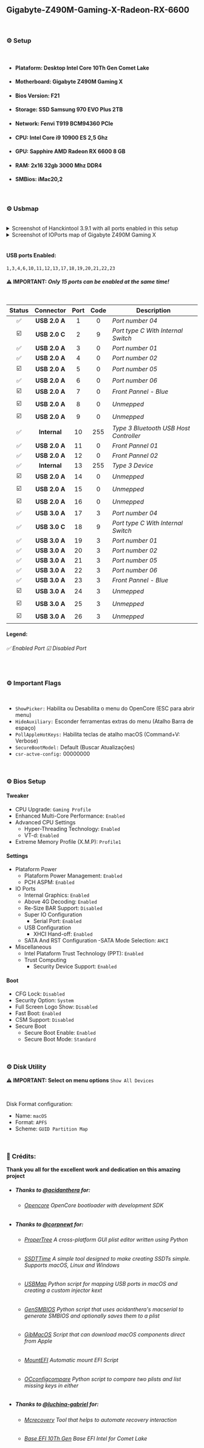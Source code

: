 ## **Gigabyte-Z490M-Gaming-X-Radeon-RX-6600**
<br>

### **⚙️ Setup**

<br>

  - #### **Plataform:** Desktop Intel Core 10Th Gen Comet Lake
  - #### **Motherboard:** Gigabyte Z490M Gaming X
  - #### **Bios Version:** F21
  - #### **Storage:** SSD Samsung 970 EVO Plus 2TB
  - #### **Network:** Fenvi T919 BCM94360 PCIe
  - #### **CPU**: Intel Core i9 10900 ES 2,5 Ghz
  - #### **GPU:** Sapphire AMD Radeon RX 6600 8 GB
  - #### **RAM:** 2x16 32gb 3000 Mhz DDR4
  - #### **SMBios:** iMac20,2 

<br>

### **⚙️ Usbmap** 

<br>

<details><summary>Screenshot of Hanckintool 3.9.1 with all ports enabled in this setup</summary>
<img src="https://user-images.githubusercontent.com/99222756/206858818-cf645e86-7ab7-42b1-9991-87941b01ea11.png" width="100%"/>
</details>

<details><summary>Screenshot of IOPorts map of Gigabyte Z490M Gaming X</summary> 
<img src="https://user-images.githubusercontent.com/99222756/206868553-f577f266-95fb-4549-9bdf-b020a74022b4.png" width="100%"/>
</details>

<br>

#### **USB ports Enabled:** 

```
1,3,4,6,10,11,12,13,17,18,19,20,21,22,23
```


#### **⚠️ IMPORTANT:** *Only 15 ports can be enabled at the same time!*

<br>

| Status | Connector | Port | Code | Description  | 
|:---:|:---:|:---:|:---:|---|
|✅| **USB 2.0 A** | 1 | 0 | *Port number 04*
|☑️| **USB 2.0 C** | 2 | 9 | *Port type C With Internal Switch*
|✅| **USB 2.0 A** | 3 | 0 | *Port number 01*
|✅| **USB 2.0 A** | 4 | 0 | *Port number 02*
|☑️| **USB 2.0 A** | 5 | 0 | *Port number 05*
|✅| **USB 2.0 A** | 6 | 0 | *Port number 06*
|☑️| **USB 2.0 A** | 7 | 0 | *Front Pannel - Blue*
|☑️| **USB 2.0 A** | 8 | 0 | *Unmepped*
|☑️| **USB 2.0 A** | 9 | 0 | *Unmepped*
|✅| **Internal** | 10 | 255 | *Type 3 Bluetooth USB Host Controller*
|✅| **USB 2.0 A** | 11 | 0 | *Front Pannel 01*
|✅| **USB 2.0 A** | 12 | 0 | *Front Pannel 02*
|✅| **Internal** | 13 | 255 | *Type 3 Device* 
|☑️| **USB 2.0 A** | 14 | 0 | *Unmepped*
|☑️| **USB 2.0 A** | 15 | 0 | *Unmepped*
|☑️| **USB 2.0 A** | 16 | 0 | *Unmepped*
|✅| **USB 3.0 A** | 17 | 3 | *Port number 04*
|✅| **USB 3.0 C** | 18 | 9 | *Port type C With Internal Switch*
|✅| **USB 3.0 A** | 19 | 3 | *Port number 01*
|✅| **USB 3.0 A** | 20 | 3 | *Port number 02*
|✅| **USB 3.0 A** | 21 | 3 | *Port number 05*
|✅| **USB 3.0 A** | 22 | 3 | *Port number 06*
|✅| **USB 3.0 A** | 23 | 3 | *Front Pannel - Blue*
|☑️| **USB 3.0 A** | 24 | 3 | *Unmepped*
|☑️| **USB 3.0 A** | 25 | 3 | *Unmepped*
|☑️| **USB 3.0 A** | 26 | 3 | *Unmepped*

#### **Legend:**

###### ✅ *Enabled Port* ☑ *Disabled Port*

<br>

</details> 


### **⚙️ Important Flags** 

<br>

- `ShowPicker:` Habilita ou Desabilita o menu do OpenCore (ESC para abrir menu)
- `HideAuxiliary:` Esconder ferramentas extras do menu (Atalho Barra de espaço)
- `PollAppleHotKeys:` Habilita teclas de atalho macOS (Command+V: Verbose)
- `SecureBootModel:` Default (Buscar Atualizações)
- `csr-actve-config:` 00000000

<br>

### **⚙️ Bios Setup** 

#### **Tweaker**

- CPU Upgrade: `Gaming Profile`
- Enhanced Multi-Core Performance: `Enabled`
- Advanced CPU Settings
  - Hyper-Threading Technology: `Enabled`
  - VT-d: `Enabled`
- Extreme Memory Profile (X.M.P): `Profile1`



#### **Settings**

- Plataform Power
    - Plataform Power Management: `Enabled`
    - PCH ASPM: `Enabled`
- IO Ports
    - Internal Graphics: `Enabled`
    - Above 4G Decoding: `Enabled`
    - Re-Size BAR Support: `Disabled`
    - Super IO Configuration
        - Serial Port: `Enabled`
    - USB Configuration
        - XHCI Hand-off: `Enabled`
    - SATA And RST Configuration
        -SATA Mode Selection: `AHCI`
- Miscellaneous
    - Intel Plataform Trust Technology (PPT): `Enabled`
    - Trust Computing
        - Security Device Support: `Enabled`



#### **Boot**

- CFG Lock: `Disabled`
- Security Option: `System`
- Full Screen Logo Show: `Disabled`
- Fast Boot: `Enabled`
- CSM Support: `Disabled`
- Secure Boot
	- Secure Boot Enable: `Enabled`
	- Secure Boot Mode: `Standard`
  
<br>

### **⚙️ Disk Utility**  
**⚠️ IMPORTANT: Select on menu options** `Show All Devices`

<br>

Disk Format configuration:

- Name: `macOS`
- Format: `APFS`
- Scheme: `GUID Partition Map`

<br>

### **👑 Crédits:**

**Thank you all for the excellent work and dedication on this amazing project**

* ##### **Thanks to** [@acidanthera](https://github.com/acidanthera) for:

  * ###### [Opencore](https://github.com/acidanthera/OpenCorePkg) *OpenCore bootloader with development SDK*

* ##### **Thanks to** [@corpnewt](https://github.com/corpnewt) for: 

  * ###### [ProperTree](https://github.com/corpnewt/ProperTree) *A cross-platform GUI plist editor written using Python*
  * ###### [SSDTTime](https://github.com/corpnewt/SSDTTime) *A simple tool designed to make creating SSDTs simple. Supports macOS, Linux and Windows*
  * ###### [USBMap](https://github.com/corpnewt/USBMap) *Python script for mapping USB ports in macOS and creating a custom injector kext*
  * ###### [GenSMBIOS](https://github.com/corpnewt/GenSMBIOS) *Python script that uses acidanthera's macserial to generate SMBIOS and optionally saves them to a plist*
  * ###### [GibMacOS](https://github.com/corpnewt/gibMacOS) *Script that can download macOS components direct from Apple*
  * ###### [MountEFI](https://github.com/corpnewt/MountEFI) *Automatic mount EFI Script*
  * ###### [OCconfigcompare](https://github.com/corpnewt/OCConfigCompare) *Python script to compare two plists and list missing keys in either*

* ##### **Thanks to** [@luchina-gabriel](https://github.com/luchina-gabriel) for:

  * ###### [Mcrecovery](https://github.com/luchina-gabriel/macrecovery) *Tool that helps to automate recovery interaction*
  * ###### [Base EFI 10Th Gen](https://github.com/luchina-gabriel/BASE-EFI-INTEL-DESKTOP-10THGEN-COMET-LAKE) *Base EFI Intel for Comet Lake*